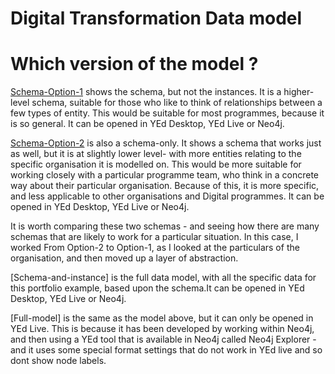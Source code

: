 # Digital Transformation Data model

# Which version of the model ?

[Schema-Option-1](xx) shows the schema, but not the instances. It is a higher-level schema, suitable for those who like to think of relationships between a few types of entity. This would be suitable for most programmes, because it is so general. It can be opened in YEd Desktop, YEd Live or Neo4j. 


[Schema-Option-2](xx) is also a schema-only. It shows a schema that works just as well, but it is at slightly lower level- with more entities relating to the specific organisation it is modelled on. This would be more suitable for working closely with a particular programme team, who think in a concrete way about their particular organisation. Because of this, it is more specific, and less applicable to other organisations and Digital programmes. It can be opened in YEd Desktop, YEd Live or Neo4j. 

It is worth comparing these two schemas - and seeing how there are  many schemas that are likely to work for a particular situation. In this case, I worked From Option-2 to Option-1, as I looked at the particulars of the organisation, and then moved up a layer of abstraction.  

[Schema-and-instance] is the full data model, with all the specific data for this portfolio example, based upon the schema.It can be opened in YEd Desktop, YEd Live or Neo4j. 

[Full-model] is the same as the model above, but it can only be opened in YEd Live. This is because it has been developed by working within Neo4j, and then using a YEd tool that is available in Neo4j called Neo4j Explorer - and it uses some special format settings that do not work in YEd live and so dont show node labels. 